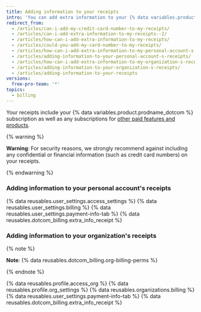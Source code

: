 ```yaml
---
title: Adding information to your receipts
intro: 'You can add extra information to your {% data variables.product.product_name %} receipts, such as tax or accounting information required by your company or country.'
redirect_from:
  - /articles/can-i-add-my-credit-card-number-to-my-receipts/
  - /articles/can-i-add-extra-information-to-my-receipts--2/
  - /articles/how-can-i-add-extra-information-to-my-receipts/
  - /articles/could-you-add-my-card-number-to-my-receipts/
  - /articles/how-can-i-add-extra-information-to-my-personal-account-s-receipts/
  - /articles/adding-information-to-your-personal-account-s-receipts/
  - /articles/how-can-i-add-extra-information-to-my-organization-s-receipts/
  - /articles/adding-information-to-your-organization-s-receipts/
  - /articles/adding-information-to-your-receipts
versions:
  free-pro-team: '*'
topics:
  - billing
---
```


Your receipts include your {% data variables.product.prodname_dotcom %} subscription as well as any subscriptions for [other paid features and products](/articles/about-billing-on-github).

{% warning %}

**Warning**: For security reasons, we strongly recommend against including any confidential or financial information (such as credit card numbers) on your receipts.

{% endwarning %}

### Adding information to your personal account's receipts

{% data reusables.user_settings.access_settings %}
{% data reusables.user_settings.billing %}
{% data reusables.user_settings.payment-info-tab %}
{% data reusables.dotcom_billing.extra_info_receipt %}

### Adding information to your organization's receipts

{% note %}

**Note**: {% data reusables.dotcom_billing.org-billing-perms %}

{% endnote %}


{% data reusables.profile.access_org %}
{% data reusables.profile.org_settings %}
{% data reusables.organizations.billing %}
{% data reusables.user_settings.payment-info-tab %}
{% data reusables.dotcom_billing.extra_info_receipt %}

